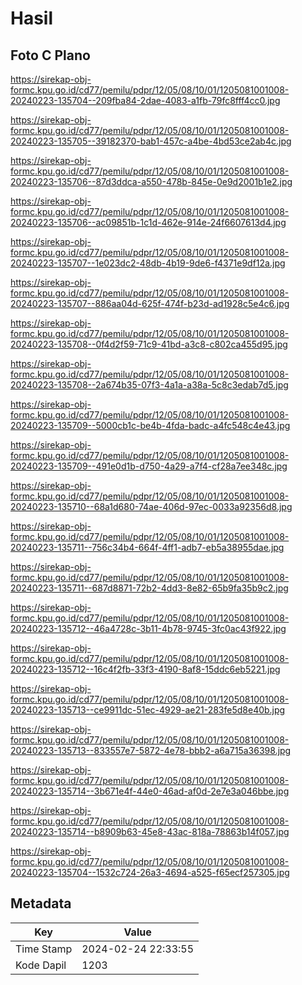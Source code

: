 # Hasil

## Foto C Plano

https://sirekap-obj-formc.kpu.go.id/cd77/pemilu/pdpr/12/05/08/10/01/1205081001008-20240223-135704--209fba84-2dae-4083-a1fb-79fc8fff4cc0.jpg

https://sirekap-obj-formc.kpu.go.id/cd77/pemilu/pdpr/12/05/08/10/01/1205081001008-20240223-135705--39182370-bab1-457c-a4be-4bd53ce2ab4c.jpg

https://sirekap-obj-formc.kpu.go.id/cd77/pemilu/pdpr/12/05/08/10/01/1205081001008-20240223-135706--87d3ddca-a550-478b-845e-0e9d2001b1e2.jpg

https://sirekap-obj-formc.kpu.go.id/cd77/pemilu/pdpr/12/05/08/10/01/1205081001008-20240223-135706--ac09851b-1c1d-462e-914e-24f6607613d4.jpg

https://sirekap-obj-formc.kpu.go.id/cd77/pemilu/pdpr/12/05/08/10/01/1205081001008-20240223-135707--1e023dc2-48db-4b19-9de6-f4371e9df12a.jpg

https://sirekap-obj-formc.kpu.go.id/cd77/pemilu/pdpr/12/05/08/10/01/1205081001008-20240223-135707--886aa04d-625f-474f-b23d-ad1928c5e4c6.jpg

https://sirekap-obj-formc.kpu.go.id/cd77/pemilu/pdpr/12/05/08/10/01/1205081001008-20240223-135708--0f4d2f59-71c9-41bd-a3c8-c802ca455d95.jpg

https://sirekap-obj-formc.kpu.go.id/cd77/pemilu/pdpr/12/05/08/10/01/1205081001008-20240223-135708--2a674b35-07f3-4a1a-a38a-5c8c3edab7d5.jpg

https://sirekap-obj-formc.kpu.go.id/cd77/pemilu/pdpr/12/05/08/10/01/1205081001008-20240223-135709--5000cb1c-be4b-4fda-badc-a4fc548c4e43.jpg

https://sirekap-obj-formc.kpu.go.id/cd77/pemilu/pdpr/12/05/08/10/01/1205081001008-20240223-135709--491e0d1b-d750-4a29-a7f4-cf28a7ee348c.jpg

https://sirekap-obj-formc.kpu.go.id/cd77/pemilu/pdpr/12/05/08/10/01/1205081001008-20240223-135710--68a1d680-74ae-406d-97ec-0033a92356d8.jpg

https://sirekap-obj-formc.kpu.go.id/cd77/pemilu/pdpr/12/05/08/10/01/1205081001008-20240223-135711--756c34b4-664f-4ff1-adb7-eb5a38955dae.jpg

https://sirekap-obj-formc.kpu.go.id/cd77/pemilu/pdpr/12/05/08/10/01/1205081001008-20240223-135711--687d8871-72b2-4dd3-8e82-65b9fa35b9c2.jpg

https://sirekap-obj-formc.kpu.go.id/cd77/pemilu/pdpr/12/05/08/10/01/1205081001008-20240223-135712--46a4728c-3b11-4b78-9745-3fc0ac43f922.jpg

https://sirekap-obj-formc.kpu.go.id/cd77/pemilu/pdpr/12/05/08/10/01/1205081001008-20240223-135712--16c4f2fb-33f3-4190-8af8-15ddc6eb5221.jpg

https://sirekap-obj-formc.kpu.go.id/cd77/pemilu/pdpr/12/05/08/10/01/1205081001008-20240223-135713--ce9911dc-51ec-4929-ae21-283fe5d8e40b.jpg

https://sirekap-obj-formc.kpu.go.id/cd77/pemilu/pdpr/12/05/08/10/01/1205081001008-20240223-135713--833557e7-5872-4e78-bbb2-a6a715a36398.jpg

https://sirekap-obj-formc.kpu.go.id/cd77/pemilu/pdpr/12/05/08/10/01/1205081001008-20240223-135714--3b671e4f-44e0-46ad-af0d-2e7e3a046bbe.jpg

https://sirekap-obj-formc.kpu.go.id/cd77/pemilu/pdpr/12/05/08/10/01/1205081001008-20240223-135714--b8909b63-45e8-43ac-818a-78863b14f057.jpg

https://sirekap-obj-formc.kpu.go.id/cd77/pemilu/pdpr/12/05/08/10/01/1205081001008-20240223-135704--1532c724-26a3-4694-a525-f65ecf257305.jpg


## Metadata

| Key        | Value               |
| ---------- | ------------------- |
| Time Stamp | 2024-02-24 22:33:55 |
| Kode Dapil | 1203                |



